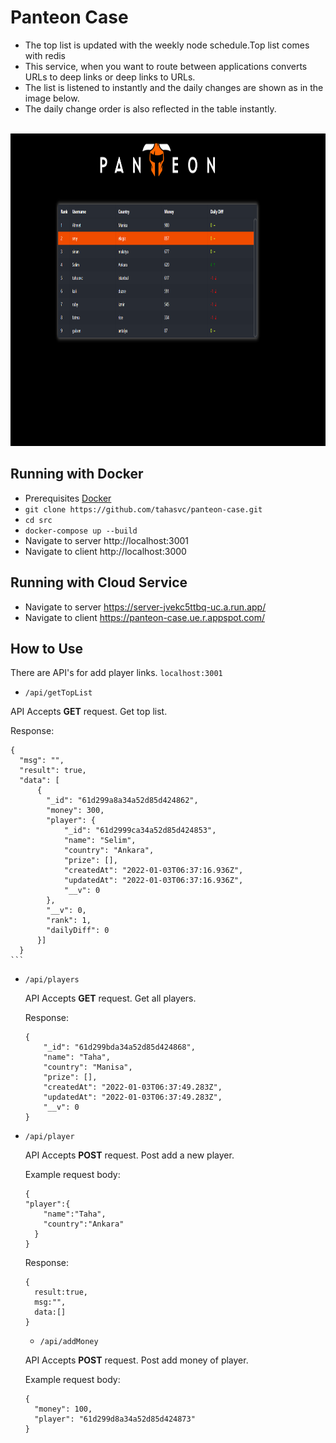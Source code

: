 
# Panteon Case 
- The top list is updated with the weekly node schedule.Top list comes with redis
- This service, when you want to route between applications converts URLs to deep links or deep links to URLs.
- The list is listened to instantly and the daily changes are shown as in the image below.
- The daily change order is also reflected in the table instantly.
<br/>
<img src="https://github.com/tahasvc/panteon-case/blob/master/Screenshot_1.png" width="1100" height="500" />

## Running with Docker
- Prerequisites [Docker](https://www.docker.com/)
- `git clone https://github.com/tahasvc/panteon-case.git`
- `cd src`
- `docker-compose up --build`
- Navigate to server http://localhost:3001
- Navigate to client http://localhost:3000

## Running with Cloud Service
- Navigate to server https://server-jvekc5ttbq-uc.a.run.app/
- Navigate to client https://panteon-case.ue.r.appspot.com/
## How to Use

  There are API's for add player links. `localhost:3001`
  
  * `/api/getTopList`

   API Accepts <strong>GET</strong> request. Get top list.

   Response:

    
    {
      "msg": "",
      "result": true,
      "data": [
          {
            "_id": "61d299a8a34a52d85d424862",
            "money": 300,
            "player": {
                "_id": "61d2999ca34a52d85d424853",
                "name": "Selim",
                "country": "Ankara",
                "prize": [],
                "createdAt": "2022-01-03T06:37:16.936Z",
                "updatedAt": "2022-01-03T06:37:16.936Z",
                "__v": 0
            },
            "__v": 0,
            "rank": 1,
            "dailyDiff": 0
          }]
      }    
    ```

* `/api/players`

   API Accepts <strong>GET</strong> request. Get all players.

   Response:
    ```
   {
        "_id": "61d299bda34a52d85d424868",
        "name": "Taha",
        "country": "Manisa",
        "prize": [],
        "createdAt": "2022-01-03T06:37:49.283Z",
        "updatedAt": "2022-01-03T06:37:49.283Z",
        "__v": 0
    }
    ```


* `/api/player`

   API Accepts <strong>POST</strong> request. Post add a new player.

   Example request body:
    ```
   {
    "player":{
        "name":"Taha",
        "country":"Ankara"
      }
  }
    ```
   Response:
    ```
    {
      result:true,
      msg:"",
      data:[]
    }
    ```
    
    * `/api/addMoney`

   API Accepts <strong>POST</strong> request. Post add money of player.

   Example request body:
    ```
  {
      "money": 100,
      "player": "61d299d8a34a52d85d424873"
  }
    ```
